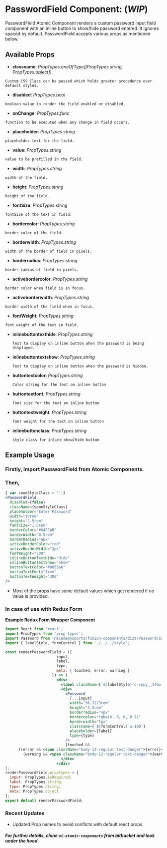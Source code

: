 # PasswordField Component: (**_WIP_**)

PasswordField Atomic Component renders a custom password input field component with an inline button to show/hide password entered. It ignores spaced by default. PasswordField accepts various props as mentioned below.

## Available Props

* **classname**: *PropTypes.oneOfType([PropTypes.string, PropTypes.object])* 

```Custom CSS Class can be passed which holds greater precedence over default styles.```

* **disabled**: *PropTypes.bool*

```boolean value to render the field enabled or disabled.```

* **onChange**: *PropTypes.func*

```function to be executed when any change in field occurs.```

* **placeholder**: *PropTypes.string*

```placeholder text for the field.```

* **value**: *PropTypes.string*

```value to be prefilled in the field.```

* **width**: *PropTypes.string*

```width of the field.```

* **height**: *PropTypes.string*

```height of the field.```

* **fontSize**: *PropTypes.string*

```fontSize of the text in field.```

* **bordercolor**: *PropTypes.string*

```border color of the field.```

* **borderwidth**: *PropTypes.string*

```width of the border of field in pixels.```

* **borderradius**: *PropTypes.string* 

```border radius of field in pixels.```

* **activebordercolor**: *PropTypes.string* 

```border color when field is in focus.```

* **activeborderwidth**: *PropTypes.string*

```border width of the field when in focus.```

* **fontWeight**: *PropTypes.string*

```font weight of the text in field.```

* **inlinebuttontexthide**: *PropTypes.string*

  ```Text to display on inline button when the password is being displayed.```


* **inlinebuttontextshow**: *PropTypes.string*

  ```Text to display on inline button when the password is hidden.```

* **buttontextcolor**: *PropTypes.string*

  ```Color string for the text on inline button```

* **buttontextfont**: *PropTypes.string*

  ```Font size for the text on inline button```

* **buttontextweight**: *PropTypes.string*

  ```Font weight for the text on inline button```

* **inlinebuttonclass**: *PropTypes.string*

  ```style class for inline show/hide button```

## Example Usage

### Firstly, Import PasswordField from Atomic Components.

### Then,

``` jsx
{ var someStyleClass = '';}
<PasswordField 
  disabled={false} 
  className={someStyleClass}
  placeholder="Enter Password" 
  width="30rem" 
  height="2.5rem" 
  fontSize="1.5rem" 
  borderColor="#64FCAB" 
  borderWidth="0.5rem" 
  borderRadius="6px" 
  activeBorderColor="red" 
  activeBorderWidth="3px" 
  fontWeight="500" 
  inlineButtonTextHide="Hide"
  inlineButtonTextShow="Show"
  buttonTextColor="#0055a6"
  buttonTextFont="1rem"
  buttonTextWeight="300"
/>
```

* Most of the props have some default values which get rendered if no value is provided. 

### In case of use with Redux Form

**Example Redux Form Wrapper Component**

``` jsx
import React from 'react';
import PropTypes from 'prop-types';
import Password from '@academysports/fusion-components/dist/PasswordField';
import { labelStyle, formControl } from './../../style';

const renderPasswordField = ({
                       input,
                       label,
                       type,
                       meta: { touched, error, warning }
                     }) => (
                       <div>
                         <label className={`${labelStyle} o-copy__14bold p-quarter`}>{label}</label>
                         <div>
                           <Password
                             {...input}
                             width="36.3125rem"
                             height="2.5rem"
                             borderradius="4px"
                             bordercolor="rgba(0, 0, 0, 0.3)"
                             borderwidth="1px"
                             classname={`${formControl} w-100`}
                             placeholder={label}
                             type={type}
                           />
                           {touched &&
      ((error && <span className="body-12-regular text-danger">{error}</span>) ||
        (warning && <span className="body-12-regular text-danger">{warning}</span>))}
                         </div>
                       </div>
);
renderPasswordField.propTypes = {
  input: PropTypes.isRequired,
  label: PropTypes.string,
  type: PropTypes.string,
  meta: PropTypes.object
};
export default renderPasswordField;

```
### Recent Updates
* Updated Prop names to avoid conflicts with default react props.

##### For further details, clone ```ui-atomic-components``` from bitbucket and look under the hood. 